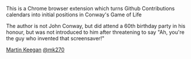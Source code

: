 
This is a Chrome browser extension which turns Github Contributions calendars
into initial positions in Conway's Game of Life

The author is not John Conway, but did attend a 60th birthday party in his
honour, but was not introduced to him after threatening to say "Ah, you're 
the guy who invented that screensaver!"

[Martin Keegan](http://mk.ucant.org/) [@mk270](https://github.com/mk270)
